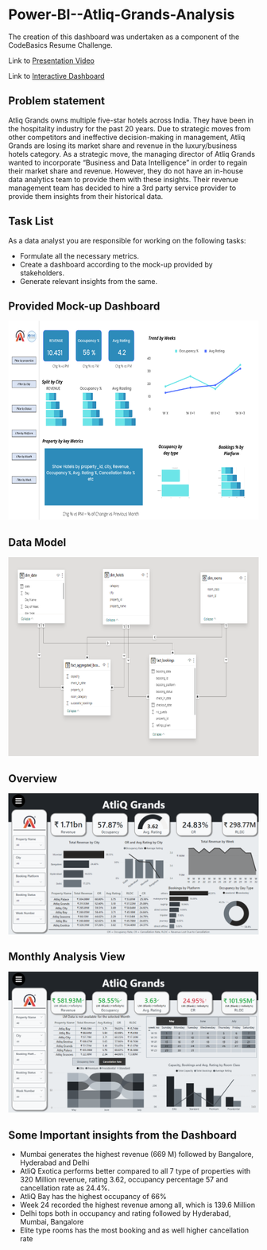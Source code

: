 # Power-BI--Atliq-Grands-Analysis

The creation of this dashboard was undertaken as a component of the CodeBasics Resume Challenge.

Link to [Presentation Video](https://www.linkedin.com/posts/ritobrotoghosh_powerbi-powerbideveloper-powerbidashboard-activity-7153612355472404480-3REk?utm_source=share&utm_medium=member_desktop)

Link to [Interactive Dashboard](https://www.novypro.com/project/atliq-grands-4)

## Problem statement

Atliq Grands owns multiple five-star hotels across India. They have been in the hospitality industry for the past 20 years. Due to strategic moves from other competitors and ineffective decision-making in management, Atliq Grands are losing its market share and revenue in the luxury/business hotels category. As a strategic move, the managing director of Atliq Grands wanted to incorporate “Business and Data Intelligence” in order to regain their market share and revenue. However, they do not have an in-house data analytics team to provide them with these insights. Their revenue management team has decided to hire a 3rd party service provider to provide them insights from their historical data.

## Task List

As a data analyst you are responsible for working on the following tasks:

- Formulate all the necessary metrics. 
- Create a dashboard according to the mock-up provided by stakeholders. 
- Generate relevant insights from the same.

## Provided Mock-up Dashboard

<p align="center">
    <img src='https://github.com/ritobrotoghosh/Power-BI--Atliq-Grands-Analysis/blob/main/Mockup%20Dashboard.png' height="400">
</p>

## Data Model

<p align="center">
    <img src='https://github.com/ritobrotoghosh/Power-BI--Atliq-Grands-Analysis/blob/main/Data%20Model.png' height="400">
</p>

## Overview

<p align="center">
    <img src='https://github.com/ritobrotoghosh/Power-BI--Atliq-Grands-Analysis/blob/main/Overview.png' width="600">
</p>

## Monthly Analysis View

<p align="center">
    <img src='https://github.com/ritobrotoghosh/Power-BI--Atliq-Grands-Analysis/blob/main/Monthly%20Analysis.png' width="600">
</p>

## Some Important insights from the Dashboard

- Mumbai generates the highest revenue (669 M) followed by Bangalore, Hyderabad and Delhi
- AtliQ Exotica performs better compared to all 7 type of properties with 320 Million revenue, rating 3.62, occupancy percentage 57 and cancellation rate as 24.4%.
- AtliQ Bay has the highest occupancy of 66%
- Week 24 recorded the highest revenue among all, which is 139.6 Million
- Delhi tops both in occupancy and rating followed by Hyderabad, Mumbai, Bangalore
- Elite type rooms has the most booking and as well higher cancellation rate

